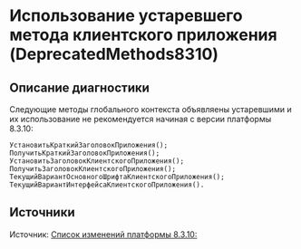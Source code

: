# Использование устаревшего метода клиентского приложения (DeprecatedMethods8310)

<!-- Блоки выше заполняются автоматически, не трогать -->
## Описание диагностики
<!-- Описание диагностики заполняется вручную. Необходимо понятным языком описать смысл и схему работу -->
Следующие методы глобального контекста объявляены устаревшими и их использование не рекомендуется
начиная с версии платформы 8.3.10: 
```bsl
УстановитьКраткийЗаголовокПриложения();
ПолучитьКраткийЗаголовокПриложения();
УстановитьЗаголовокКлиентскогоПриложения(); 
ПолучитьЗаголовокКлиентскогоПриложения();
ТекущийВариантОсновногоШрифтаКлиентскогоПриложения(); 
ТекущийВариантИнтерфейсаКлиентскогоПриложения().
```

## Источники
<!-- Необходимо указывать ссылки на все источники, из которых почерпнута информация для создания диагностики -->

Источник: [Список изменений платформы 8.3.10:](https://dl03.1c.ru/content/Platform/8_3_10_2699/1cv8upd.htm)
